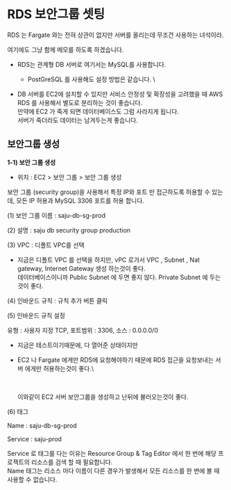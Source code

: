 # RDS 보안그룹 셋팅

RDS 는 Fargate 와는 전혀 상관이 없지만 서버를 올리는데 무조건 사용하는 녀석이라.

여기에도 그냥 함께 메모를 하도록 하겠습니다.

* RDS는 관계형 DB 서버로 여기서는 MySQL를 사용합니다.
  * PostGreSQL 를 사용해도 설정 방법은 같습니다. \

* DB 서버를 EC2에 설치할 수 있지만 서비스 안정성 및 확장성을 고려했을 때 AWS RDS 를 사용해서 별도로 분리하는 것이 좋습니다.\
  만약에 EC2 가 죽게 되면 데이터베이스도 그럼 사라지게 됩니다. \
  서버가 죽더라도 데이터는 남겨두는게 좋습니다.



## 보안그룹 생성

**1-1) 보안 그룹 생성**

* 위치 : EC2 > 보안 그룹 > 보안 그룹 생성

보안 그룹 (security group)을 사용해서 특정 IP와 포트 만 접근하도록 허용할 수 있는데, 모든 IP 허용과 MySQL 3306 포트를 허용 합니다.

(1) 보안 그룹 이름 : saju-db-sg-prod

&#x20;

(2) 설명 : saju db security group production

&#x20;

(3) VPC : 디폴트 VPC를 선택

* 지금은 디폴트 VPC 를 선택을 하지만, vPC 로가서 VPC , Subnet , Nat gateway, Internet Gateway 생성 하는것이 좋다. \
  데이터베이스이니까 Public Subnet 에 두면 좋지 않다. Private Subnet 에 두는것이 좋다.

(4) 인바운드 규칙 : 규칙 추가 버튼 클릭&#x20;

&#x20;

(5) 인바운드 규칙 설정

유형 : 사용자 지정 TCP, 포트범위 : 3306, 소스 : 0.0.0.0/0

* 지금은 테스트이기때문에, 다 열어준 상태이지만&#x20;
*   EC2 나 Fargate 에게만 RDS에 요청해야하기 때문에 RDS 접근을 요청보내는 서버 에게만 허용하는것이 좋다.\


    <figure><img src="../../.gitbook/assets/스크린샷 2023-12-23 오후 12.18.50.png" alt=""><figcaption></figcaption></figure>

    이와같이 EC2 서버 보안그룹을 생성하고 난뒤에 불러오는것이 좋다.

(6) 태그 &#x20;

Name : saju-db-sg-prod

Service : saju-prod

Service 로 태그를 다는 이유는 Resource Group & Tag Editor 에서 한 번에 해당 프로젝트의 리소스를 검색 할 때 필요합니다. \
Name 태그는 리소스 마다 이름이 다른 경우가 발생해서 모든 리소스를 한 번에 볼 때 사용할 수 없습니다.

<figure><img src="https://lh4.googleusercontent.com/tmers2BKc14PMESD0xILvgha1izJ-KWa3-L_-XL0vTfkamfTsHf_rADKMQ0nB9K4hrHAxty74NprTid1_4k39nPON3VVtP8koFS5iO6iF8DXVeabJyVKEWOSIZeKBz-qnksaU4xmQ_8oPf43z1N7VWnfZ-9UF2YeJUftqDza34uDrv54wN_DyxcQeQ" alt=""><figcaption></figcaption></figure>

<figure><img src="https://cdn.inflearn.com/public/files/courses/329624/units/129025/7d5847b9-676f-4b42-8cda-ab3fb4bca84c/blob" alt=""><figcaption></figcaption></figure>
